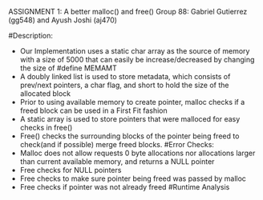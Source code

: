 ASSIGNMENT 1: A better malloc() and free() 
Group 88: Gabriel Gutierrez (gg548) and Ayush Joshi (aj470)

#Description:
-	Our Implementation uses a static char array as the source of memory with a size of 5000 that can easily be increase/decreased by changing the size of  #define MEMAMT
-	A doubly linked list is used to store metadata, which consists of prev/next pointers, a char flag, and short to hold the size of the allocated block
-	Prior to using available memory to create pointer, malloc checks if a freed block can be used in a First Fit fashion
-	A static array is used to store pointers that were malloced for easy checks in free()
-	Free() checks the surrounding blocks of the pointer being freed to check(and if possible) merge freed blocks.
#Error Checks:
-	Malloc does not allow requests 0 byte allocations nor allocations larger than current available memory, and returns a NULL pointer
-	Free checks for NULL pointers
-	Free checks to make sure pointer being freed was passed by malloc
-	Free checks if pointer was not already freed
#Runtime Analysis
	
